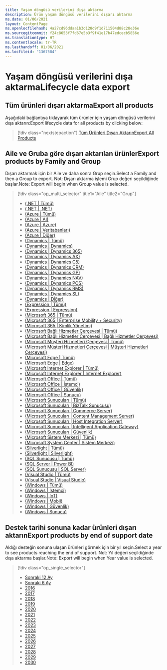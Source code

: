 ```yaml
---
title: Yaşam döngüsü verilerini dışa aktarma
description: Ürün yaşam döngüsü verilerini dışarı aktarma
ms.date: 01/06/2021
layout: ContentPage
ms.openlocfilehash: 4a27cd96ddaa1b3d128d9f1d711504d88c28e36e
ms.sourcegitcommit: f24c8653f7fd67e5b3f9f41e17b47edcecb5856e
ms.translationtype: HT
ms.contentlocale: tr-TR
ms.lasthandoff: 01/06/2021
ms.locfileid: "1367584"
---
```

# <a name="lifecycle-data-export"></a><span data-ttu-id="a7ac0-103">Yaşam döngüsü verilerini dışa aktarma</span><span class="sxs-lookup"><span data-stu-id="a7ac0-103">Lifecycle data export</span></span>

## <a name="export-all-products"></a><span data-ttu-id="a7ac0-104">Tüm ürünleri dışarı aktarma</span><span class="sxs-lookup"><span data-stu-id="a7ac0-104">Export all products</span></span>
<span data-ttu-id="a7ac0-105">Aşağıdaki bağlantıya tıklayarak tüm ürünler için yaşam döngüsü verilerini dışa aktarın:</span><span class="sxs-lookup"><span data-stu-id="a7ac0-105">Export lifecycle data for all products by clicking below:</span></span>

> [!div class="nextstepaction"]
> [<span data-ttu-id="a7ac0-106">Tüm Ürünleri Dışarı Aktarın</span><span class="sxs-lookup"><span data-stu-id="a7ac0-106">Export All Products</span></span>](https://app-omaha-prod.azurewebsites.net/api/PublishedListings/Export)

## <a name="export-products-by-family-and-group"></a><span data-ttu-id="a7ac0-107">Aile ve Gruba göre dışarı aktarılan ürünler</span><span class="sxs-lookup"><span data-stu-id="a7ac0-107">Export products by Family and Group</span></span>
<span data-ttu-id="a7ac0-108">Dışarı aktarmak için bir Aile ve daha sonra Grup seçin.</span><span class="sxs-lookup"><span data-stu-id="a7ac0-108">Select a Family and then a Group to export.</span></span> <span data-ttu-id="a7ac0-109">Not: Dışarı aktarma işlemi Grup değeri seçildiğinde başlar.</span><span class="sxs-lookup"><span data-stu-id="a7ac0-109">Note: Export will begin when Group value is selected.</span></span> 

> [!div class="op_multi_selector" title1="Aile" title2="Grup"]
> - [(.NET | Tümü)](https://app-omaha-prod.azurewebsites.net/api/PublishedListings/Export(family='.NET'))
> - [(.NET | .NET)](https://app-omaha-prod.azurewebsites.net/api/PublishedListings/Export(family='.NET',group='.NET'))
> - [(Azure | Tümü)](https://app-omaha-prod.azurewebsites.net/api/PublishedListings/Export(family='Azure'))
> - [(Azure | AI)](https://app-omaha-prod.azurewebsites.net/api/PublishedListings/Export(family='Azure',group='AI'))
> - [(Azure | Azure)](https://app-omaha-prod.azurewebsites.net/api/PublishedListings/Export(family='Azure',group='Azure'))
> - [(Azure | Veritabanları)](https://app-omaha-prod.azurewebsites.net/api/PublishedListings/Export(family='Azure',group='Databases'))
> - [(Azure | Diğer)](https://app-omaha-prod.azurewebsites.net/api/PublishedListings/Export(family='Azure',group='Other'))
> - [(Dynamics | Tümü)](https://app-omaha-prod.azurewebsites.net/api/PublishedListings/Export(family='Dynamics'))
> - [(Dynamics | Dynamics)](https://app-omaha-prod.azurewebsites.net/api/PublishedListings/Export(family='Dynamics',group='Dynamics'))
> - [(Dynamics | Dynamics  365)](https://app-omaha-prod.azurewebsites.net/api/PublishedListings/Export(family='Dynamics',group='Dynamics%20365'))
> - [(Dynamics | Dynamics AX)](https://app-omaha-prod.azurewebsites.net/api/PublishedListings/Export(family='Dynamics',group='Dynamics%20AX'))
> - [(Dynamics | Dynamics C5)](https://app-omaha-prod.azurewebsites.net/api/PublishedListings/Export(family='Dynamics',group='Dynamics%20C5'))
> - [(Dynamics | Dynamics CRM)](https://app-omaha-prod.azurewebsites.net/api/PublishedListings/Export(family='Dynamics',group='Dynamics%20CRM'))
> - [(Dynamics | Dynamics GP)](https://app-omaha-prod.azurewebsites.net/api/PublishedListings/Export(family='Dynamics',group='Dynamics%20GP'))
> - [(Dynamics | Dynamics NAV)](https://app-omaha-prod.azurewebsites.net/api/PublishedListings/Export(family='Dynamics',group='Dynamics%20NAV'))
> - [(Dynamics | Dynamics POS)](https://app-omaha-prod.azurewebsites.net/api/PublishedListings/Export(family='Dynamics',group='Dynamics%20POS'))
> - [(Dynamics | Dynamics RMS)](https://app-omaha-prod.azurewebsites.net/api/PublishedListings/Export(family='Dynamics',group='Dynamics%20RMS'))
> - [(Dynamics | Dynamics SL)](https://app-omaha-prod.azurewebsites.net/api/PublishedListings/Export(family='Dynamics',group='Dynamics%20SL'))
> - [(Dynamics | Diğer)](https://app-omaha-prod.azurewebsites.net/api/PublishedListings/Export(family='Dynamics',group='Other'))
> - [(Expression | Tümü)](https://app-omaha-prod.azurewebsites.net/api/PublishedListings/Export(family='Expression'))
> - [(Expression | Expression)](https://app-omaha-prod.azurewebsites.net/api/PublishedListings/Export(family='Expression',group='Expression'))
> - [(Microsoft 365 | Tümü)](https://app-omaha-prod.azurewebsites.net/api/PublishedListings/Export(family='Microsoft%20365'))
> - [(Microsoft 365 | Enterprise Mobility + Security)](https://app-omaha-prod.azurewebsites.net/api/PublishedListings/Export(family='Microsoft%20365',group='Enterprise%20Mobility%20%2B%20Security'))
> - [(Microsoft 365 | Kimlik Yönetimi)](https://app-omaha-prod.azurewebsites.net/api/PublishedListings/Export(family='Microsoft%20365',group='Identity%20Management'))
> - [(Microsoft Bağlı Hizmetler Çerçevesi | Tümü)](https://app-omaha-prod.azurewebsites.net/api/PublishedListings/Export(family='Microsoft%20Connected%20Services%20Framework'))
> - [(Microsoft Bağlı Hizmetler Çerçevesi | Bağlı Hizmetler Çerçevesi)](https://app-omaha-prod.azurewebsites.net/api/PublishedListings/Export(family='Microsoft%20Connected%20Services%20Framework',group='Connected%20Services%20Framework'))
> - [(Microsoft Müşteri Hizmetleri Çerçevesi | Tümü)](https://app-omaha-prod.azurewebsites.net/api/PublishedListings/Export(family='Microsoft%20Customer%20Care%20Framework'))
> - [(Microsoft Müşteri Hizmetleri Çerçevesi | Müşteri Hizmetleri Çerçevesi)](https://app-omaha-prod.azurewebsites.net/api/PublishedListings/Export(family='Microsoft%20Customer%20Care%20Framework',group='Customer%20Care%20Framework'))
> - [(Microsoft Edge | Tümü)](https://app-omaha-prod.azurewebsites.net/api/PublishedListings/Export(family='Microsoft%20Edge'))
> - [(Microsoft Edge | Edge)](https://app-omaha-prod.azurewebsites.net/api/PublishedListings/Export(family='Microsoft%20Edge',group='Edge'))
> - [(Microsoft Internet Explorer | Tümü)](https://app-omaha-prod.azurewebsites.net/api/PublishedListings/Export(family='Microsoft%20Internet%20Explorer'))
> - [(Microsoft Internet Explorer | Internet Explorer)](https://app-omaha-prod.azurewebsites.net/api/PublishedListings/Export(family='Microsoft%20Internet%20Explorer',group='Internet%20Explorer'))
> - [(Microsoft Office | Tümü)](https://app-omaha-prod.azurewebsites.net/api/PublishedListings/Export(family='Microsoft%20Office'))
> - [(Microsoft Office | İstemci)](https://app-omaha-prod.azurewebsites.net/api/PublishedListings/Export(family='Microsoft%20Office',group='Client'))
> - [(Microsoft Office | Güvenlik)](https://app-omaha-prod.azurewebsites.net/api/PublishedListings/Export(family='Microsoft%20Office',group='Security'))
> - [(Microsoft Office | Sunucu)](https://app-omaha-prod.azurewebsites.net/api/PublishedListings/Export(family='Microsoft%20Office',group='Server'))
> - [(Microsoft Sunucuları | Tümü)](https://app-omaha-prod.azurewebsites.net/api/PublishedListings/Export(family='Microsoft%20Servers'))
> - [(Microsoft Sunucuları | BizTalk Sunucusu)](https://app-omaha-prod.azurewebsites.net/api/PublishedListings/Export(family='Microsoft%20Servers',group='BizTalk%20Server'))
> - [(Microsoft Sunucuları | Commerce Server)](https://app-omaha-prod.azurewebsites.net/api/PublishedListings/Export(family='Microsoft%20Servers',group='Commerce%20Server'))
> - [(Microsoft Sunucuları | Content Management Server)](https://app-omaha-prod.azurewebsites.net/api/PublishedListings/Export(family='Microsoft%20Servers',group='Content%20Management%20Server'))
> - [(Microsoft Sunucuları | Host Integration Server)](https://app-omaha-prod.azurewebsites.net/api/PublishedListings/Export(family='Microsoft%20Servers',group='Host%20Integration%20Server'))
> - [(Microsoft Sunucuları | Intelligent Application Gateway)](https://app-omaha-prod.azurewebsites.net/api/PublishedListings/Export(family='Microsoft%20Servers',group='Intelligent%20Application%20Gateway'))
> - [(Microsoft Sunucuları | Güvenlik)](https://app-omaha-prod.azurewebsites.net/api/PublishedListings/Export(family='Microsoft%20Servers',group='Security'))
> - [(Microsoft Sistem Merkezi | Tümü)](https://app-omaha-prod.azurewebsites.net/api/PublishedListings/Export(family='Microsoft%20System%20Center'))
> - [(Microsoft System Center | Sistem Merkezi)](https://app-omaha-prod.azurewebsites.net/api/PublishedListings/Export(family='Microsoft%20System%20Center',group='System%20Center'))
> - [(Silverlight | Tümü)](https://app-omaha-prod.azurewebsites.net/api/PublishedListings/Export(family='Silverlight'))
> - [(Silverlight | Silverlight)](https://app-omaha-prod.azurewebsites.net/api/PublishedListings/Export(family='Silverlight',group='Silverlight'))
> - [(SQL Sunucusu | Tümü)](https://app-omaha-prod.azurewebsites.net/api/PublishedListings/Export(family='SQL%20Server'))
> - [(SQL Server | Power BI)](https://app-omaha-prod.azurewebsites.net/api/PublishedListings/Export(family='SQL%20Server',group='Power%20BI'))
> - [(SQL Sunucusu | SQL Server)](https://app-omaha-prod.azurewebsites.net/api/PublishedListings/Export(family='SQL%20Server',group='SQL%20Server'))
> - [(Visual Studio | Tümü)](https://app-omaha-prod.azurewebsites.net/api/PublishedListings/Export(family='Visual%20Studio'))
> - [(Visual Studio | Visual Studio)](https://app-omaha-prod.azurewebsites.net/api/PublishedListings/Export(family='Visual%20Studio',group='Visual%20Studio'))
> - [(Windows | Tümü)](https://app-omaha-prod.azurewebsites.net/api/PublishedListings/Export(family='Windows'))
> - [(Windows | İstemci)](https://app-omaha-prod.azurewebsites.net/api/PublishedListings/Export(family='Windows',group='Client'))
> - [(Windows | IoT)](https://app-omaha-prod.azurewebsites.net/api/PublishedListings/Export(family='Windows',group='IoT'))
> - [(Windows | Mobil)](https://app-omaha-prod.azurewebsites.net/api/PublishedListings/Export(family='Windows',group='Mobile'))
> - [(Windows | Güvenlik)](https://app-omaha-prod.azurewebsites.net/api/PublishedListings/Export(family='Windows',group='Security'))
> - [(Windows | Sunucu)](https://app-omaha-prod.azurewebsites.net/api/PublishedListings/Export(family='Windows',group='Server'))

## <a name="export-products-by-end-of-support-date"></a><span data-ttu-id="a7ac0-170">Destek tarihi sonuna kadar ürünleri dışarı aktarın</span><span class="sxs-lookup"><span data-stu-id="a7ac0-170">Export products by end of support date</span></span>
<span data-ttu-id="a7ac0-171">Aldığı desteğin sonuna ulaşan ürünleri görmek için bir yıl seçin.</span><span class="sxs-lookup"><span data-stu-id="a7ac0-171">Select a year to see products reaching the end of support.</span></span> <span data-ttu-id="a7ac0-172">Not: Yıl değeri seçildiğinde dışa aktarma başlar.</span><span class="sxs-lookup"><span data-stu-id="a7ac0-172">Note: Export will begin when Year value is selected.</span></span>

> [!div class="op_single_selector"]
> - [Sonraki 12 Ay](https://app-omaha-prod.azurewebsites.net/api/PublishedListings/Export(endOfSupportMonths=12))
> - [Sonraki 6 Ay](https://app-omaha-prod.azurewebsites.net/api/PublishedListings/Export(endOfSupportMonths=6))
> - [2016](https://app-omaha-prod.azurewebsites.net/api/PublishedListings/Export(endOfSupportYear=2016))
> - [2017](https://app-omaha-prod.azurewebsites.net/api/PublishedListings/Export(endOfSupportYear=2017))
> - [2018](https://app-omaha-prod.azurewebsites.net/api/PublishedListings/Export(endOfSupportYear=2018))
> - [2019](https://app-omaha-prod.azurewebsites.net/api/PublishedListings/Export(endOfSupportYear=2019))
> - [2020](https://app-omaha-prod.azurewebsites.net/api/PublishedListings/Export(endOfSupportYear=2020))
> - [2021](https://app-omaha-prod.azurewebsites.net/api/PublishedListings/Export(endOfSupportYear=2021))
> - [2022](https://app-omaha-prod.azurewebsites.net/api/PublishedListings/Export(endOfSupportYear=2022))
> - [2023](https://app-omaha-prod.azurewebsites.net/api/PublishedListings/Export(endOfSupportYear=2023))
> - [2024](https://app-omaha-prod.azurewebsites.net/api/PublishedListings/Export(endOfSupportYear=2024))
> - [2025](https://app-omaha-prod.azurewebsites.net/api/PublishedListings/Export(endOfSupportYear=2025))
> - [2026](https://app-omaha-prod.azurewebsites.net/api/PublishedListings/Export(endOfSupportYear=2026))
> - [2027](https://app-omaha-prod.azurewebsites.net/api/PublishedListings/Export(endOfSupportYear=2027))
> - [2028](https://app-omaha-prod.azurewebsites.net/api/PublishedListings/Export(endOfSupportYear=2028))
> - [2029](https://app-omaha-prod.azurewebsites.net/api/PublishedListings/Export(endOfSupportYear=2029))
> - [2030](https://app-omaha-prod.azurewebsites.net/api/PublishedListings/Export(endOfSupportYear=2030))
